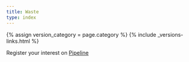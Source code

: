 ```yaml
---
title: Waste
type: index
---
```

{% assign version_category = page.category %}
{% include _versions-links.html %}

<p>Register your interest on <a href="http://pipeline.localgovdigital.info/wiki/31/localo-waste">Pipeline</a></p>
